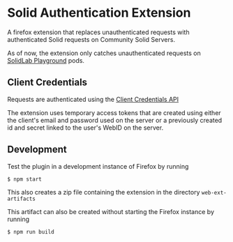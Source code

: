 # Solid Authentication Extension

A firefox extension that replaces unauthenticated requests with authenticated Solid requests on Community Solid Servers.

As of now, the extension only catches unauthenticated requests on [SolidLab Playground](https://pod.playground.solidlab.be/) pods.

## Client Credentials

Requests are authenticated using the [Client Credentials API](https://communitysolidserver.github.io/CommunitySolidServer/5.x/usage/client-credentials/)

The extension uses temporary access tokens that are created using either the client's email and password used on the server or a previously created id and secret linked to the user's WebID on the server.

## Development

Test the plugin in a development instance of Firefox by running
```shell script
$ npm start
```

This also creates a zip file containing the extension in the directory `web-ext-artifacts`

This artifact can also be created without starting the Firefox instance by running
```shell script
$ npm run build
```